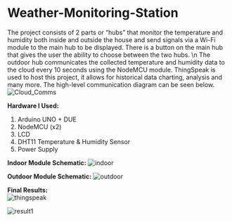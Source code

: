 # Weather-Monitoring-Station
The project consists of 2 parts or “hubs” that monitor the temperature and humidity both 
inside and outside the house and send signals via a Wi-Fi module to the main hub to be 
displayed. There is a button on the main hub that gives the user the ability to choose
between the two hubs. \n
The outdoor hub communicates the collected temperature and humidity data to the cloud 
every 10 seconds using the NodeMCU module. ThingSpeak is used to host this project, it allows for historical data 
charting, analysis and many more. The high-level communication diagram can be seen below.
![Cloud_Comms](https://user-images.githubusercontent.com/57636164/117584487-4bbdfa00-b0db-11eb-911a-855005e4bf87.png)

**Hardware I Used:**
1. Arduino UNO + DUE
2. NodeMCU (x2)
3. LCD
4. DHT11 Temperature & Humidity Sensor
5. Power Supply  

**Indoor Module Schematic:** 
![indoor](https://user-images.githubusercontent.com/57636164/117585968-6b592080-b0e3-11eb-8f09-fe9dcaf58ba0.PNG)

**Outdoor Module Schematic:**
![outdoor](https://user-images.githubusercontent.com/57636164/117585979-7449f200-b0e3-11eb-80d2-24d2c0e0b022.PNG)

**Final Results:**  
![thingspeak](https://user-images.githubusercontent.com/57636164/117587013-be35d680-b0e9-11eb-9d17-d35a6b43495c.PNG)

![result1](https://user-images.githubusercontent.com/57636164/117587007-b83ff580-b0e9-11eb-8fa0-bf15e8bd43e5.PNG)
